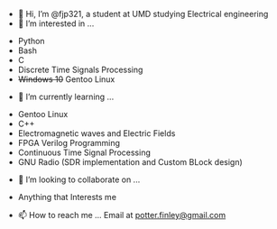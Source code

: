 - 👋 Hi, I’m @fjp321, a student at UMD studying Electrical engineering
- 👀 I’m interested in ...
+ Python
+ Bash
+ C
+ Discrete Time Signals Processing
+ ~~Windows 10~~ Gentoo Linux
- 🌱 I’m currently learning ...
+ Gentoo Linux
+ C++
+ Electromagnetic waves and Electric Fields
+ FPGA Verilog Programming
+ Continuous Time Signal Processing
+ GNU Radio (SDR implementation and Custom BLock design)
- 💞️ I’m looking to collaborate on ...
+ Anything that Interests me
- 📫 How to reach me ...
Email at potter.finley@gmail.com
